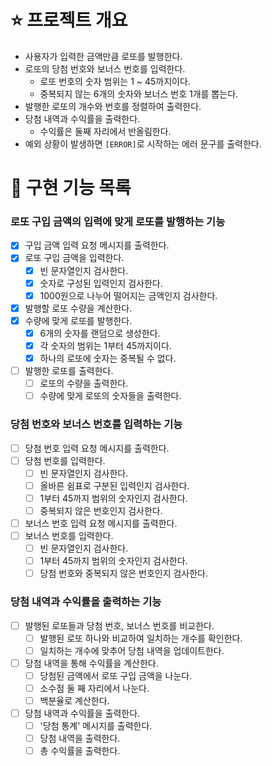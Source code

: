 # ⭐ 프로젝트 개요

- 사용자가 입력한 금액만큼 로또를 발행한다.
- 로또의 당첨 번호와 보너스 번호를 입력한다.
    - 로또 번호의 숫자 범위는 1 ~ 45까지이다.
    - 중복되지 않는 6개의 숫자와 보너스 번호 1개를 뽑는다.
- 발행한 로또의 개수와 번호를 정렬하여 출력한다.
- 당첨 내역과 수익률을 출력한다.
    - 수익률은 둘째 자리에서 반올림한다.
- 예외 상황이 발생하면 `[ERROR]`로 시작하는 에러 문구를 출력한다.

# 📝 구현 기능 목록

### 로또 구입 금액의 입력에 맞게 로또를 발행하는 기능

- [x] 구입 금액 입력 요청 메시지를 출력한다.
- [x] 로또 구입 금액을 입력한다.
    - [x] 빈 문자열인지 검사한다.
    - [x] 숫자로 구성된 입력인지 검사한다.
    - [x] 1000원으로 나누어 떨어지는 금액인지 검사한다.
- [x] 발행할 로또 수량을 계산한다.
- [x] 수량에 맞게 로또를 발행한다.
    - [x] 6개의 숫자를 랜덤으로 생성한다.
    - [x] 각 숫자의 범위는 1부터 45까지이다.
    - [x] 하나의 로또에 숫자는 중복될 수 없다.
- [ ] 발행한 로또를 출력한다.
    - [ ] 로또의 수량을 출력한다.
    - [ ] 수량에 맞게 로또의 숫자들을 출력한다.

### 당첨 번호와 보너스 번호를 입력하는 기능

- [ ] 당첨 번호 입력 요청 메시지를 출력한다.
- [ ] 당첨 번호를 입력한다.
    - [ ] 빈 문자열인지 검사한다.
    - [ ] 올바른 쉼표로 구분된 입력인지 검사한다.
    - [ ] 1부터 45까지 범위의 숫자인지 검사한다.
    - [ ] 중복되지 않은 번호인지 검사한다.
- [ ] 보너스 번호 입력 요청 메시지를 출력한다.
- [ ] 보너스 번호를 입력한다.
    - [ ] 빈 문자열인지 검사한다.
    - [ ] 1부터 45까지 범위의 숫자인지 검사한다.
    - [ ] 당첨 번호와 중복되지 않은 번호인지 검사한다.

### 당첨 내역과 수익률을 출력하는 기능

- [ ] 발행된 로또들과 당첨 번호, 보너스 번호를 비교한다.
    - [ ] 발행된 로또 하나와 비교하여 일치하는 개수를 확인한다.
    - [ ] 일치하는 개수에 맞추어 당첨 내역을 업데이트한다.
- [ ] 당첨 내역을 통해 수익률을 계산한다.
    - [ ] 당첨된 금액에서 로또 구입 금액을 나눈다.
    - [ ] 소수점 둘 째 자리에서 나눈다.
    - [ ] 백분율로 계산한다.
- [ ] 당첨 내역과 수익률을 출력한다.
    - [ ] '당첨 통계' 메시지를 출력한다.
    - [ ] 당첨 내역을 출력한다.
    - [ ] 총 수익률을 출력한다. 